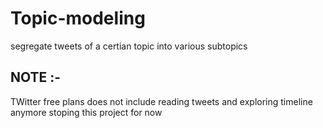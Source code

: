 # Topic-modeling
segregate tweets of a certian topic into various subtopics


## NOTE :-
TWitter free plans does not include reading tweets and exploring timeline anymore
stoping this project for now
